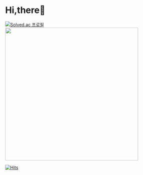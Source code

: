 #   Hi,there👋

[![Solved.ac
프로필](http://mazassumnida.wtf/api/generate_badge?boj=sks020k)](https://solved.ac/sks020k) <img src="https://github-readme-stats.vercel.app/api?username=dozzzang&show_icons=true" width="425" height="">

[![Hits](https://hits.seeyoufarm.com/api/count/incr/badge.svg?url=https%3A%2F%2Fgithub.com%2Fdozzzang%2Fhit-counter&count_bg=%2379C83D&title_bg=%23555555&icon=&icon_color=%23E7E7E7&title=hits&edge_flat=false)](https://hits.seeyoufarm.com)


